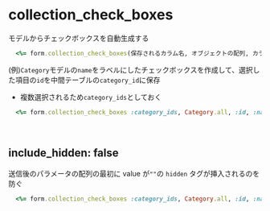 # collection_check_boxes
  
モデルからチェックボックスを自動生成する
```rb
  <%= form.collection_check_boxes(保存されるカラム名, オブジェクトの配列, カラムに保存される項目, チェックボックスに表示されるカラム名 ) %>
```
  
(例)`Category`モデルの`name`をラベルにしたチェックボックスを作成して、選択した項目の`id`を中間テーブルの`category_id`に保存
- 複数選択されるため`category_ids`としておく
```rb
  <%= form.collection_check_boxes :category_ids, Category.all, :id, :name do |form| %>
```

<br>

## include_hidden: false
送信後のパラメータの配列の最初に value が`""`の `hidden` タグが挿入されるのを防ぐ
```rb
  <%= form.collection_check_boxes :category_ids, Category.all, :id, :name, include_hidden: false do |form| %>
```
